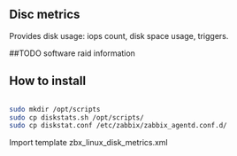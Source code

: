 ## Disc metrics


Provides disk usage: iops count, disk space usage, triggers.


##TODO 
 software raid information


## How to install


``` bash

sudo mkdir /opt/scripts
sudo cp diskstats.sh /opt/scripts/
sudo cp diskstat.conf /etc/zabbix/zabbix_agentd.conf.d/
```

Import template zbx_linux_disk_metrics.xml

